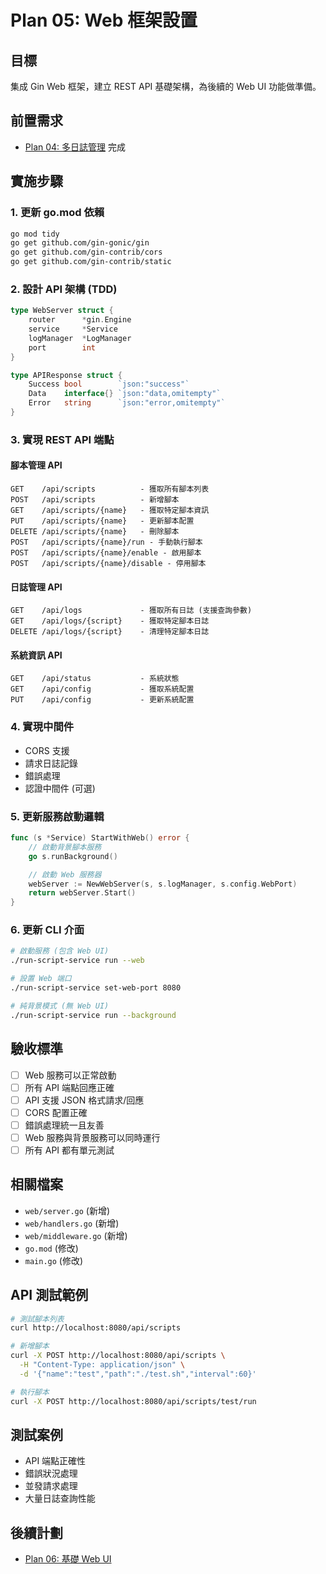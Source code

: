 # Plan 05: Web 框架設置

## 目標
集成 Gin Web 框架，建立 REST API 基礎架構，為後續的 Web UI 功能做準備。

## 前置需求
- [Plan 04: 多日誌管理](04-multi-log-management.md) 完成

## 實施步驟

### 1. 更新 go.mod 依賴
```bash
go mod tidy
go get github.com/gin-gonic/gin
go get github.com/gin-contrib/cors
go get github.com/gin-contrib/static
```

### 2. 設計 API 架構 (TDD)
```go
type WebServer struct {
    router      *gin.Engine
    service     *Service
    logManager  *LogManager
    port        int
}

type APIResponse struct {
    Success bool        `json:"success"`
    Data    interface{} `json:"data,omitempty"`
    Error   string      `json:"error,omitempty"`
}
```

### 3. 實現 REST API 端點

#### 腳本管理 API
```
GET    /api/scripts          - 獲取所有腳本列表
POST   /api/scripts          - 新增腳本
GET    /api/scripts/{name}   - 獲取特定腳本資訊
PUT    /api/scripts/{name}   - 更新腳本配置
DELETE /api/scripts/{name}   - 刪除腳本
POST   /api/scripts/{name}/run - 手動執行腳本
POST   /api/scripts/{name}/enable - 啟用腳本
POST   /api/scripts/{name}/disable - 停用腳本
```

#### 日誌管理 API
```
GET    /api/logs             - 獲取所有日誌 (支援查詢參數)
GET    /api/logs/{script}    - 獲取特定腳本日誌
DELETE /api/logs/{script}    - 清理特定腳本日誌
```

#### 系統資訊 API
```
GET    /api/status           - 系統狀態
GET    /api/config           - 獲取系統配置
PUT    /api/config           - 更新系統配置
```

### 4. 實現中間件
- CORS 支援
- 請求日誌記錄
- 錯誤處理
- 認證中間件 (可選)

### 5. 更新服務啟動邏輯
```go
func (s *Service) StartWithWeb() error {
    // 啟動背景腳本服務
    go s.runBackground()

    // 啟動 Web 服務器
    webServer := NewWebServer(s, s.logManager, s.config.WebPort)
    return webServer.Start()
}
```

### 6. 更新 CLI 介面
```bash
# 啟動服務 (包含 Web UI)
./run-script-service run --web

# 設置 Web 端口
./run-script-service set-web-port 8080

# 純背景模式 (無 Web UI)
./run-script-service run --background
```

## 驗收標準
- [ ] Web 服務可以正常啟動
- [ ] 所有 API 端點回應正確
- [ ] API 支援 JSON 格式請求/回應
- [ ] CORS 配置正確
- [ ] 錯誤處理統一且友善
- [ ] Web 服務與背景服務可以同時運行
- [ ] 所有 API 都有單元測試

## 相關檔案
- `web/server.go` (新增)
- `web/handlers.go` (新增)
- `web/middleware.go` (新增)
- `go.mod` (修改)
- `main.go` (修改)

## API 測試範例
```bash
# 測試腳本列表
curl http://localhost:8080/api/scripts

# 新增腳本
curl -X POST http://localhost:8080/api/scripts \
  -H "Content-Type: application/json" \
  -d '{"name":"test","path":"./test.sh","interval":60}'

# 執行腳本
curl -X POST http://localhost:8080/api/scripts/test/run
```

## 測試案例
- API 端點正確性
- 錯誤狀況處理
- 並發請求處理
- 大量日誌查詢性能

## 後續計劃
- [Plan 06: 基礎 Web UI](06-web-ui-basic.md)
